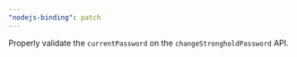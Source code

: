 ```yaml
---
"nodejs-binding": patch
---
```


Properly validate the `currentPassword` on the `changeStrongholdPassword` API.
